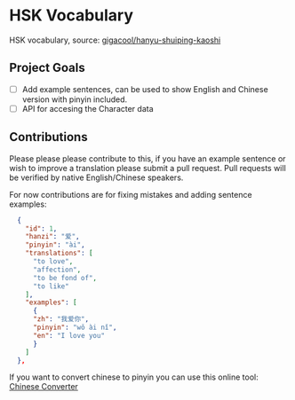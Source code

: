 # HSK Vocabulary

HSK vocabulary, source: [gigacool/hanyu-shuiping-kaoshi](https://github.com/gigacool/hanyu-shuiping-kaoshi)

## Project Goals

- [ ] Add example sentences, can be used to show English and Chinese version with pinyin included.
- [ ] API for accesing the Character data

## Contributions

Please please please contribute to this, if you have an example sentence or wish to improve a translation please submit a pull request. Pull requests will be verified by native English/Chinese speakers.

For now contributions are for fixing mistakes and adding sentence examples:

```json
  {
    "id": 1,
    "hanzi": "爱",
    "pinyin": "ài",
    "translations": [
      "to love",
      "affection",
      "to be fond of",
      "to like"
    ],
    "examples": [
      {
      "zh": "我爱你",
      "pinyin": "wǒ ài nǐ",
      "en": "I love you"
      }
    ]
  },
```

If you want to convert chinese to pinyin you can use this online tool: [Chinese Converter](https://www.chineseconverter.com/en/convert/chinese-to-pinyin)


